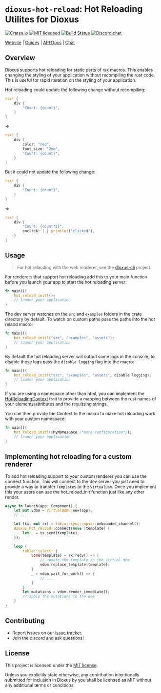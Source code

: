 # `dioxus-hot-reload`: Hot Reloading Utilites for Dioxus


[![Crates.io][crates-badge]][crates-url]
[![MIT licensed][mit-badge]][mit-url]
[![Build Status][actions-badge]][actions-url]
[![Discord chat][discord-badge]][discord-url]

[crates-badge]: https://img.shields.io/crates/v/dioxus-hot-reload.svg
[crates-url]: https://crates.io/crates/dioxus-hot-reload

[mit-badge]: https://img.shields.io/badge/license-MIT-blue.svg
[mit-url]: https://github.com/dioxuslabs/dioxus/blob/master/LICENSE

[actions-badge]: https://github.com/dioxuslabs/dioxus/actions/workflows/main.yml/badge.svg
[actions-url]: https://github.com/dioxuslabs/dioxus/actions?query=workflow%3ACI+branch%3Amaster

[discord-badge]: https://img.shields.io/discord/899851952891002890.svg?logo=discord&style=flat-square
[discord-url]: https://discord.gg/XgGxMSkvUM

[Website](https://dioxuslabs.com) |
[Guides](https://dioxuslabs.com/guide/) |
[API Docs](https://docs.rs/dioxus-hot-reload/latest/dioxus_hot_reload) |
[Chat](https://discord.gg/XgGxMSkvUM)


## Overview

Dioxus supports hot reloading for static parts of rsx macros. This enables changing the styling of your application without recompiling the rust code. This is useful for rapid iteration on the styling of your application.


Hot reloading could update the following change without recompiling:
```rust
rsx! {
    div {
        "Count: {count}",
    }
}
```
=>
```rust
rsx! {
    div {
        color: "red",
        font_size: "2em",
        "Count: {count}",
    }
}
```

But it could not update the following change:
```rust
rsx! {
    div {
        "Count: {count}",
    }
}
```
=>
```rust
rsx! {
    div {
        "Count: {count*2}",
        onclick: |_| println!("clicked"),
    }
}
```

## Usage

> For hot relaoding with the web renderer, see the [dioxus-cli](https://github.com/DioxusLabs/cli) project.

For renderers that support hot reloading add this to your main function before you launch your app to start the hot reloading server:

```rust
fn main(){
    hot_reload_init!();
    // launch your application
}
```

The dev server watches on the `src` and `examples` folders in the crate directory by default. To watch on custom paths pass the paths into the hot relaod macro:

```rust
fn main(){
    hot_reload_init!("src", "examples", "assets");
    // launch your application
}
```

By default the hot reloading server will output some logs in the console, to disable these logs pass the `disable logging` flag into the macro:

```rust
fn main(){
    hot_reload_init!("src", "examples", "assets", disable logging);
    // launch your application
}
```

If you are using a namespace other than html, you can implement the [HotReloadingContext](https://docs.rs/dioxus-rsx/latest/dioxus_rsx/trait.HotReloadingContext.html) trait to provide a mapping between the rust names of your elements/attributes and the resultsing strings.

You can then provide the Context to the macro to make hot reloading work with your custom namespace:

```rust
fn main(){
    hot_reload_init!(@MyNamespace /*more configeration*/);
    // launch your application
}
```

## Implementing hot reloading for a custom renderer

To add hot reloading support to your custom renderer you can use the connect function. This will connect to the dev server you just need to provide a way to transfer `Template`s to the `VirtualDom`. Once you implement this your users can use the hot_reload_init function just like any other render.

```rust
async fn launch(app: Component) {
    let mut vdom = VirtualDom::new(app);
    // ...

    let (tx, mut rx) = tokio::sync::mpsc::unbounded_channel();
    dioxus_hot_reload::connect(move |template| {
        let _ = tx.send(template);
    });

    loop {
        tokio::select! {
            Some(template) = rx.recv() => {
                // update the template in the virtual dom
                vdom.replace_template(template);
            }
            _ = vdom.wait_for_work() => {
                // ...
            }
        }
        let mutations = vdom.render_immediate();
        // apply the mutations to the dom
    }
}
```

## Contributing

- Report issues on our [issue tracker](https://github.com/dioxuslabs/dioxus/issues).
- Join the discord and ask questions!

## License
This project is licensed under the [MIT license].

[mit license]: https://github.com/DioxusLabs/dioxus/blob/master/LICENSE-MIT

Unless you explicitly state otherwise, any contribution intentionally submitted
for inclusion in Dioxus by you shall be licensed as MIT without any additional
terms or conditions.
